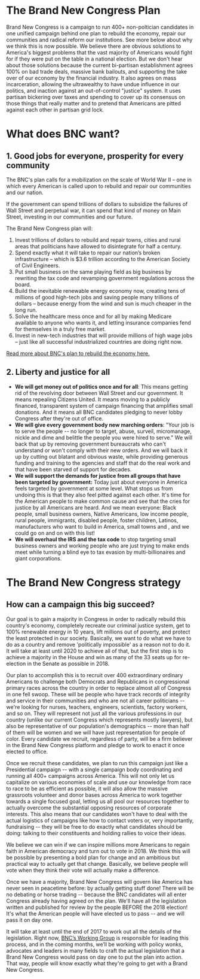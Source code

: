 # The Brand New Congress Plan 
Brand New Congress is a campaign to run 400+ non-poltician candidates in one unified campaign behind one plan to rebuild the economy, repair our communities and radical reform our institutions. See more below about why we think this is now possible. We believe there are obvious solutions to America's biggest problems that the vast majority of Americans would fight for if they were put on the table in a national election. But we don't hear about those solutions because the current bi-partisan establishment agrees 100% on bad trade deals, massive bank bailouts, and supporting the take over of our economy by the financial industry. It also agrees on mass incarceration, allowing the ultrawealthy to have undue influence in our politics, and inaction against an out-of-control "justice" system. It uses partisan bickering over taxes and spending to cover up its consensus on those things that really matter and to pretend that Americans are pitted against each other in partisan grid lock.
# What does BNC want?
## 1. Good jobs for everyone, prosperity for every community
The BNC's plan calls for a mobilization on the scale of World War II – one in which every American is called upon to rebuild and repair our communities and our nation. 

If the government can spend trillions of dollars to subsidize the failures of Wall Street and perpetual war, it can spend that kind of money on Main Street, investing in our communities and our future. 

The Brand New Congress plan will:

1. Invest trillions of dollars to rebuild and repair towns, cities and rural areas that politicians have allowed to disintegrate for half a century.
2. Spend exactly what it will take to repair our nation’s broken infrastructure – which is $3.6 trillion according to the American Society of Civil Engineers.
3. Put small business on the same playing field as big business by rewriting the tax code and revamping government regulations across the board.
4. Build the inevitable renewable energy economy now, creating tens of millions of good high-tech jobs and saving people many trillions of dollars – because energy from the wind and sun is much cheaper in the long run.
5. Solve the healthcare mess once and for all by making Medicare available to anyone who wants it, and letting insurance companies fend for themselves in a truly free market.
6. Invest in new-tech industries that will provide millions of high wage jobs – just like all successful industrialized countries are doing right now.

[Read more about BNC's plan to rebuild the economy here.](https://docs.google.com/document/d/1sCFs5hqitbXBBqXxU6NULDyvydXqm-ALOqW21dv9P9k/edit?usp=sharing)

## 2. Liberty and justice for all
* **We will get money out of politics once and for all**: This means getting rid of the revolving door between Wall Street and our government. It means repealing Citizens United. It means moving to a publicly financed, transparent system of campaign financing that amplifies small donations. And it means all BNC candidates pledging to never lobby Congress after they're out of office.
* **We will give every government body new marching orders**: "Your job is to serve the people -- no longer to target, abuse, surveil, micromanage, nickle and dime and belittle the people you were hired to serve." We will back that up by removing government bureaucrats who can't understand or won't comply with their new orders. And we will back it up by cutting out blatant and obvious waste, while providing generous funding and training to the agencies and staff that do the real work and that have been starved of support for decades. 
* **We will support the demands for justice from all groups that have been targeted by government:** Today just about everyone in America feels targeted by government at some level. What stops us from undoing this is that they also feel pitted against each other. It's time for the American people to make common cause and see that the cries for justice by all Americans are heard. And we mean everyone: Black people, small business owners, Native Americans, low income people, rural people, immigrants, disabled people, foster children, Latinos, manufacturers who want to build in America, small towns and , and we could go on and on with this list! 
* **We will overhaul the IRS and the tax code** to stop targeting small business owners and working people who are just trying to make ends meet while turning a blind eye to tax evasion by multi-billionaires and giant corporations. 

# The Brand New Congress strategy
## How can a campaign this big succeed?

Our goal is to gain a majority in Congress in order to radically rebuild this country's economy, completely recreate our criminal justice system, get to 100% renewable energy in 10 years, lift millions out of poverty, and protect the least protected in our society. Basically, we want to do what we have to do as a country and remove 'politically impossible' as a reason not to do it. It will take at least until 2020 to achieve all of that, but the first step is to achieve a majority in the House and win as many of the 33 seats up for re-election in the Senate as possible in 2018. 

Our plan to accomplish this is to recruit over 400 extraordinary ordinary Americans to challenge both Democrats and Republicans in congressional primary races across the country in order to replace almost all of Congress in one fell swoop. These will be people who have track records of integrity and service in their communities and who are not all career politicians -- we're looking for nurses, teachers, engineers, scientists, factory workers, and so on. They will represent not just all the various professions in our country (unlike our current Congress which represents mostly lawyers), but also be representative of our population's demographics -- more than half of them will be women and we will have just representation for people of color. Every candidate we recruit, regardless of party, will be a firm believer in the Brand New Congress platform and pledge to work to enact it once elected to office. 

Once we recruit these candidates, we plan to run this campaign just like a Presidential campaign -- with a single campaign body coordinating and running all 400+ campaigns across America. This will not only let us capitalize on various economies of scale and use our knowledge from race to race to be as efficient as possible, it will also allow the massive grassroots volunteer and donor bases across America to work together towards a single focused goal, letting us all pool our resources together to actually overcome the substantial opposing resources of corporate interests.  This also means that our candidates won't have to deal with the actual logistics of campaigns like how to contact voters or, very importantly, fundraising -- they will be free to do exactly what candidates should be doing: talking to their constituents and holding rallies to voice their ideas.

We believe we can win if we can inspire millions more Americans to regain faith in American democracy and turn out to vote in 2018.  We think this will be possible by presenting a bold plan for change and an ambitious but practical way to actually get that change.  Basically, we believe people will vote when they think their vote will actually make a difference. 

Once we have a majority, Brand New Congress will govern like America has never seen in peacetime before: by actually getting stuff done! There will be no debating or horse trading -- because the BNC candidates will all enter Congress already having agreed on the plan. We'll have all the legislation written and published for review by the people BEFORE the 2018 election! It's what the American people will have elected us to pass -- and we will pass it on day one.

It will take at least until the end of 2017 to work out all the details of the legislation. Right now, [BNC’s Working Group](https://wiki.brandnewcongress.org/index.php?title=Our_Team-Based_Organization) is responsible for leading this process, and in the coming months, we’ll be working with policy wonks, advocates and leaders in many fields to craft the actual legislation that a Brand New Congress would pass on day one to put the plan into action. That way, people will know exactly what they're going to get with a Brand New Congress.
